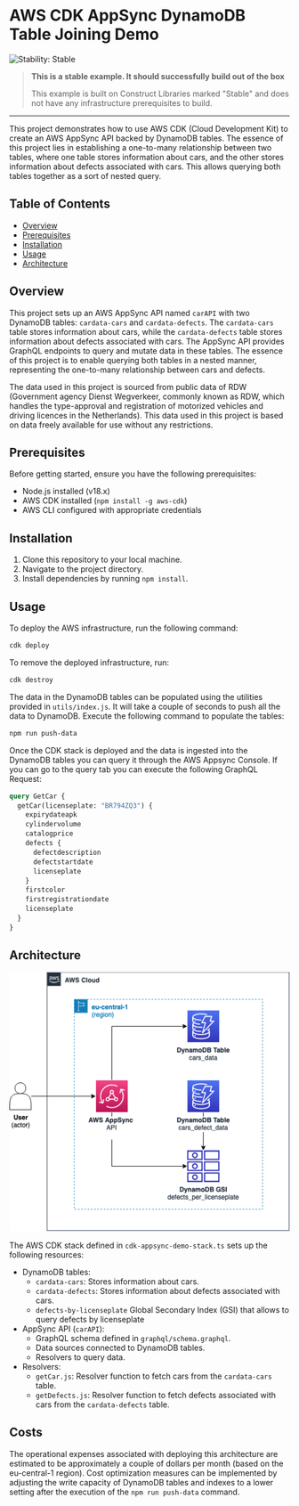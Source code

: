 # AWS CDK AppSync DynamoDB Table Joining Demo

<!--BEGIN STABILITY BANNER-->

![Stability: Stable](https://img.shields.io/badge/stability-Stable-success.svg?style=for-the-badge)

> **This is a stable example. It should successfully build out of the box**
>
> This example is built on Construct Libraries marked "Stable" and does not have any infrastructure prerequisites to build.
---

<!--END STABILITY BANNER-->

This project demonstrates how to use AWS CDK (Cloud Development Kit) to create an AWS AppSync API backed by DynamoDB tables. The essence of this project lies in establishing a one-to-many relationship between two tables, where one table stores information about cars, and the other stores information about defects associated with cars. This allows querying both tables together as a sort of nested query.

## Table of Contents
- [Overview](#overview)
- [Prerequisites](#prerequisites)
- [Installation](#installation)
- [Usage](#usage)
- [Architecture](#architecture)

## Overview

This project sets up an AWS AppSync API named `carAPI` with two DynamoDB tables: `cardata-cars` and `cardata-defects`. The `cardata-cars` table stores information about cars, while the `cardata-defects` table stores information about defects associated with cars. The AppSync API provides GraphQL endpoints to query and mutate data in these tables. The essence of this project is to enable querying both tables in a nested manner, representing the one-to-many relationship between cars and defects.

The data used in this project is sourced from public data of RDW (Government agency Dienst Wegverkeer, commonly known as RDW, which handles the type-approval and registration of motorized vehicles and driving licences in the Netherlands). This data used in this project is based on data freely available for use without any restrictions.

## Prerequisites

Before getting started, ensure you have the following prerequisites:
- Node.js installed (v18.x)
- AWS CDK installed (`npm install -g aws-cdk`)
- AWS CLI configured with appropriate credentials

## Installation

1. Clone this repository to your local machine.
2. Navigate to the project directory.
3. Install dependencies by running `npm install`.

## Usage

To deploy the AWS infrastructure, run the following command:

```bash
cdk deploy
```

To remove the deployed infrastructure, run:

```bash
cdk destroy
```

The data in the DynamoDB tables can be populated using the utilities provided in `utils/index.js`. It will take a couple of seconds to push all the data to DynamoDB. Execute the following command to populate the tables:

```bash
npm run push-data
```

Once the CDK stack is deployed and the data is ingested into the DynamoDB tables you can query it through the AWS Appsync Console. If you can go to the query tab you can execute the following GraphQL Request:

```graphql
query GetCar {
  getCar(licenseplate: "BR794ZQ3") {
    expirydateapk
    cylindervolume
    catalogprice
    defects {
      defectdescription
      defectstartdate
      licenseplate
    }
    firstcolor
    firstregistrationdate
    licenseplate
  }
}
```

## Architecture

![alt text](appsync-architecture.png)

The AWS CDK stack defined in `cdk-appsync-demo-stack.ts` sets up the following resources:
- DynamoDB tables:
  - `cardata-cars`: Stores information about cars.
  - `cardata-defects`: Stores information about defects associated with cars.
   - `defects-by-licenseplate` Global Secondary Index (GSI) that allows to query defects by licenseplate
- AppSync API (`carAPI`):
  - GraphQL schema defined in `graphql/schema.graphql`.
  - Data sources connected to DynamoDB tables.
  - Resolvers to query data.
- Resolvers:
  - `getCar.js`: Resolver function to fetch cars from the `cardata-cars` table.
  - `getDefects.js`: Resolver function to fetch defects associated with cars from the `cardata-defects` table.

## Costs
The operational expenses associated with deploying this architecture are estimated to be approximately a couple of dollars per month (based on the eu-central-1 region). Cost optimization measures can be implemented by adjusting the write capacity of DynamoDB tables and indexes to a lower setting after the execution of the `npm run push-data` command.
